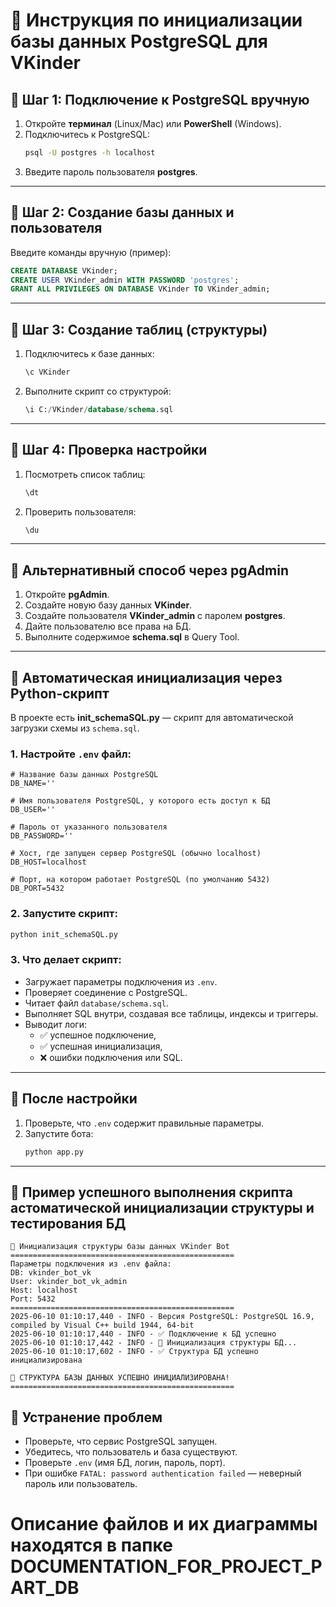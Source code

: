 # 📘 Инструкция по инициализации базы данных PostgreSQL для VKinder

## 🔹 Шаг 1: Подключение к PostgreSQL вручную

1. Откройте **терминал** (Linux/Mac) или **PowerShell** (Windows).
2. Подключитесь к PostgreSQL:
   ```bash
   psql -U postgres -h localhost
   ```
3. Введите пароль пользователя **postgres**.

---

## 🔹 Шаг 2: Создание базы данных и пользователя

Введите команды вручную (пример):
   ```sql
   CREATE DATABASE VKinder;
   CREATE USER VKinder_admin WITH PASSWORD 'postgres';
   GRANT ALL PRIVILEGES ON DATABASE VKinder TO VKinder_admin;
   ```

---

## 🔹 Шаг 3: Создание таблиц (структуры)

1. Подключитесь к базе данных:
   ```sql
   \c VKinder
   ```
2. Выполните скрипт со структурой:
   ```sql
   \i C:/VKinder/database/schema.sql
   ```

---

## 🔹 Шаг 4: Проверка настройки

1. Посмотреть список таблиц:
   ```sql
   \dt
   ```
2. Проверить пользователя:
   ```sql
   \du
   ```

---

## 🔹 Альтернативный способ через pgAdmin

1. Откройте **pgAdmin**.
2. Создайте новую базу данных **VKinder**.
3. Создайте пользователя **VKinder_admin** с паролем **postgres**.
4. Дайте пользователю все права на БД.
5. Выполните содержимое **schema.sql** в Query Tool.

---

## 🔹 Автоматическая инициализация через Python-скрипт

В проекте есть **init_schemaSQL.py** — скрипт для автоматической загрузки схемы из `schema.sql`.

### 1. Настройте `.env` файл:
```env
# Название базы данных PostgreSQL
DB_NAME=''

# Имя пользователя PostgreSQL, у которого есть доступ к БД
DB_USER=''

# Пароль от указанного пользователя
DB_PASSWORD=''

# Хост, где запущен сервер PostgreSQL (обычно localhost)
DB_HOST=localhost

# Порт, на котором работает PostgreSQL (по умолчанию 5432)
DB_PORT=5432
```

### 2. Запустите скрипт:
```bash
python init_schemaSQL.py
```

### 3. Что делает скрипт:
- Загружает параметры подключения из `.env`.
- Проверяет соединение с PostgreSQL.
- Читает файл `database/schema.sql`.
- Выполняет SQL внутри, создавая все таблицы, индексы и триггеры.
- Выводит логи:
  - ✅ успешное подключение,
  - ✅ успешная инициализация,
  - ❌ ошибки подключения или SQL.

---

## 🔹 После настройки

1. Проверьте, что `.env` содержит правильные параметры.
2. Запустите бота:
   ```bash
   python app.py
   ```

---
## 🔹 Пример успешного выполнения скрипта астоматической инициализации структуры и тестирования БД 
```
🚀 Инициализация структуры базы данных VKinder Bot
==================================================
Параметры подключения из .env файла:
DB: vkinder_bot_vk
User: vkinder_bot_vk_admin
Host: localhost
Port: 5432
==================================================
2025-06-10 01:10:17,440 - INFO - Версия PostgreSQL: PostgreSQL 16.9, compiled by Visual C++ build 1944, 64-bit
2025-06-10 01:10:17,440 - INFO - ✅ Подключение к БД успешно
2025-06-10 01:10:17,442 - INFO - 🔄 Инициализация структуры БД...
2025-06-10 01:10:17,602 - INFO - ✅ Структура БД успешно инициализирована

🎉 СТРУКТУРА БАЗЫ ДАННЫХ УСПЕШНО ИНИЦИАЛИЗИРОВАНА!
==================================================
```


## 🔹 Устранение проблем

- Проверьте, что сервис PostgreSQL запущен.
- Убедитесь, что пользователь и база существуют.
- Проверьте `.env` (имя БД, логин, пароль, порт).
- При ошибке `FATAL: password authentication failed` — неверный пароль или пользователь.

# Описание файлов и их диаграммы находятся в папке DOCUMENTATION_FOR_PROJECT_PART_DB
